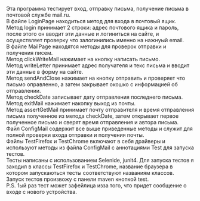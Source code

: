Эта программа тестирует вход, отправку письма, получение письма в почтовой службе mail.ru.<br>
В файле LoginPage находиться метод для входа в почтовый ящик.<br>
Метод login принимает 2 строки: адрес почтового ящика и пароль, после этого он вводит эти данные и логиниться на сайте, и осуществляет проверку что залогинились именно на нажнуый email.<br>
В файле MailPage находятся методы для проверок отправки и получения писем.<br>
Метод clickWriteMail нажимает на кнопку написать письмо.<br>
Метод writeLetter принимает адрес получателя и текс письма и вводит эти данные в форму на сайте.<br>
Метод sendAndClose нажимает на кнопку отправить и проверяет что письмо оправленно, а затем закрывает окошко с информацией об отправлении.<br>
Метод checkDate записывает дату отправления последнего письма.<br>
Метод exitMail нажимает накопку выход из почты.<br>
Метод assertGetMail принимает почту отправителя и время отправления письма полученное из метода checkDate, затем открывает первое полученное письмо и сверят время отправления и автора письма.<br>
Файл ConfigMail содержит все выше приведенные методы и служит для полной проверки входа отправки и получения почты.<br>
Файлы TestFirefox и TestChrome включают в себя драйверы и используют методы из файла ConfigMail с аннотациями Test для запуска тестов.<br>
Тесты написаны с использованием Selenide, junit4. Для запуска тестов я заходил в классы TestFirefox и TestChrome, название браузера в котором запускаються тесты соответствуют названиям классов.<br>
Запуск тестов произвожу с панели maven кнопкой test.<br>
P.S. 1ый раз тест может зафейлица изза того, что придет сообщение о входе с нового устройства. 